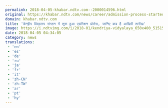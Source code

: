 ```yaml
---
permalink: 2018-04-05-khabar.ndtv.com--2000014596.html
original: https://khabar.ndtv.com/news/career/admission-process-started-in-kendriya-vidyalaya-sangathan-1832855
domain: khabar.ndtv.com
title: 'केन्द्रीय विद्यालय संगठन में शुरू हुआ एडमिशन प्रोसेस, जानिए कब है आखिरी तारीख'
image: https://i.ndtvimg.com/i/2018-01/kendriya-vidyalaya_650x400_51515570410.jpg
date: 2018-04-05 04:34:05
category: news
translations: 
 - 'en'
 - 'es'
 - 'de'
 - 'ru'
 - 'ja'
 - 'fr'
 - 'it'
 - 'zh-CN'
 - 'zh-TW'
 - 'ar'
 - 'pt'
 - 'hy'
---
```


